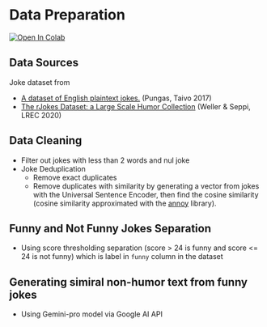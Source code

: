 # Data Preparation

[![Open In Colab](https://colab.research.google.com/assets/colab-badge.svg)](https://colab.research.google.com/github/tangnatta/LaughOlogy-Links-Brain-Hackathon-2023/blob/Data%20Preparation\Brain_hackathon_Data_Prep.ipynb)

## Data Sources

Joke dataset from

- [A dataset of English plaintext jokes.](https://github.com/taivop/joke-dataset) (Pungas, Taivo 2017)
- [The rJokes Dataset: a Large Scale Humor Collection](https://aclanthology.org/2020.lrec-1.753) (Weller & Seppi, LREC 2020)

## Data Cleaning

- Filter out jokes with less than 2 words and nul joke
- Joke Deduplication
  - Remove exact duplicates
  - Remove duplicates with similarity by generating a vector from jokes with the Universal Sentence Encoder, then find the cosine similarity (cosine similarity approximated with the [annoy](https://github.com/spotify/annoy) library).

## Funny and Not Funny Jokes Separation

- Using score thresholding separation (score > 24 is funny and score <= 24 is not funny) which is label in `funny` column in the dataset

## Generating simiral non-humor text from funny jokes

- Using Gemini-pro model via Google AI API
